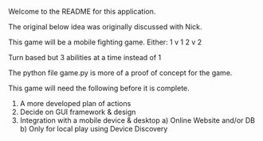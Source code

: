 Welcome to the README for this application.

The original below idea was originally discussed with Nick.

This game will be a mobile fighting game.
Either:
	1 v 1
	2 v 2

Turn based but 3 abilities at a time instead of 1

The python file game.py is more of a proof of concept for the game. 

This game will need the following before it is complete.
1) A more developed plan of actions
2) Decide on GUI framework & design
3) Integration with a mobile device & desktop
   a) Online Website and/or DB
   b) Only for local play using Device Discovery
